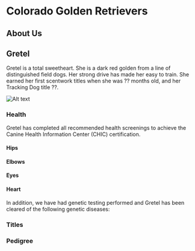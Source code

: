 # Colorado Golden Retrievers

## About Us


## Gretel
Gretel is a total sweetheart. She is a dark red golden from a line of distinguished field dogs. Her strong drive has made her easy to train. She earned her first scentwork titles when she was ?? months old, and her Tracking Dog title ??.

![Alt text](https://github.com/golden-dog/golden-dog.github.io/images/IMG_3516.jpg?raw=true "IMG_3516.jpg")

### Health
Gretel has completed all recommended health screenings to achieve the Canine Health Information Center (CHIC) certification. 

#### Hips
#### Elbows
#### Eyes
#### Heart

In addition, we have had genetic testing performed and Gretel has been cleared of the following genetic diseases:

### Titles

### Pedigree
